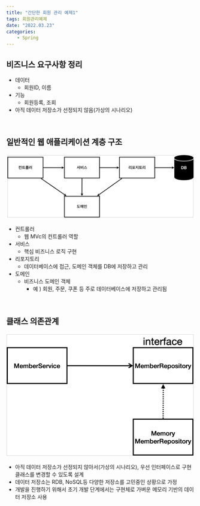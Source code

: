 ```yaml
---
title: "간단한 회원 관리 예제1"
tags: 회원관리예제
date: "2022.03.23"
categories: 
    - Spring
---
```


## 비즈니스 요구사항 정리
- 데이터
    - 회원ID, 이름
- 기능
    - 회원등록, 조회
- 아직 데이터 저장소가 선정되지 않음(가상의 시나리오)

<br>

## 일반적인 웹 애플리케이션 계층 구조

![](/assets/images/member1.PNG)

- 컨트롤러
    - 웹 MVc의 컨트롤러 역할
- 서비스
    - 핵심 비즈니스 로직 구현
- 리포지토리
    - 데이터베이스에 접근, 도메인 객체를 DB에 저장하고 관리
- 도메인
    - 비즈니스 도메인 객체
        - 예 ) 회원, 주문, 쿠폰 등 주로 데이터베이스에 저장하고 관리됨

<br>

## 클래스 의존관계

![](/assets/images/member2.PNG)

- 아직 데이터 저장소가 선정되지 않아서(가상의 시나리오), 우선 인터페이스로 구현 클래스를 변경할 수 있도록 설계
- 데이터 저장소는 RDB, NoSQL등 다양한 저장소를 고민중인 상황으로 가정
- 개발을 진행하기 위해서 초기 개발 단계에서는 구현체로 가벼운 메모리 기반의 데이터 저장소 사용
